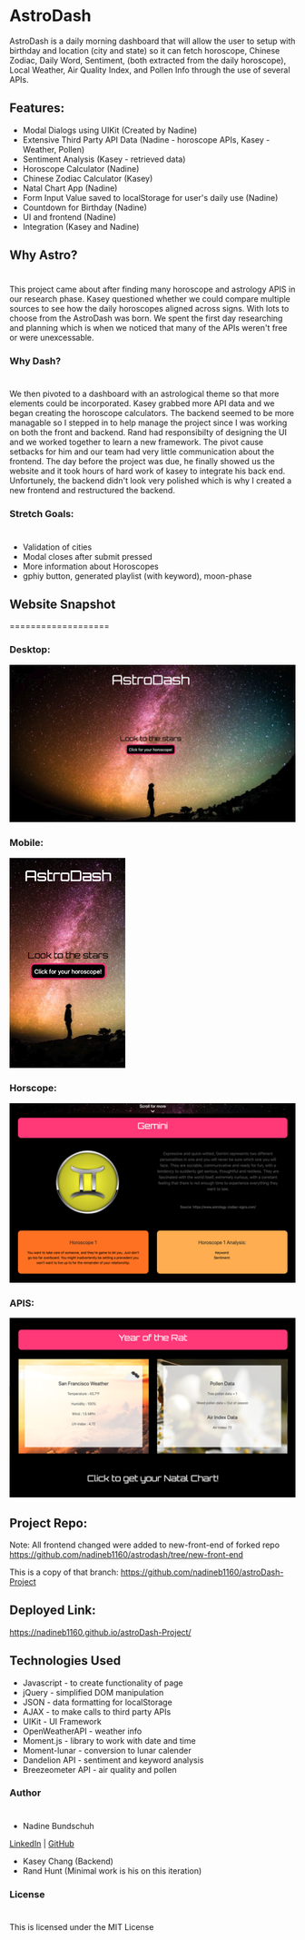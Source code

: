 # AstroDash

AstroDash is a daily morning dashboard that will allow the user to setup with birthday and location (city and state) so it can fetch horoscope, Chinese Zodiac, Daily Word, Sentiment, (both extracted from the daily horoscope), Local Weather, Air Quality Index, and Pollen Info through the use of several APIs.

## Features:

- Modal Dialogs using UIKit (Created by Nadine)
- Extensive Third Party API Data (Nadine - horoscope APIs, Kasey - Weather, Pollen)
- Sentiment Analysis (Kasey - retrieved data)
- Horoscope Calculator (Nadine)
- Chinese Zodiac Calculator (Kasey)
- Natal Chart App (Nadine)
- Form Input Value saved to localStorage for user's daily use (Nadine)
- Countdown for Birthday (Nadine)
- UI and frontend (Nadine)
- Integration (Kasey and Nadine)

## Why Astro?
#
This project came about after finding many horoscope and astrology APIS in our research phase. Kasey questioned whether we could compare multiple sources to see how the daily horoscopes aligned across signs. With lots to choose from the AstroDash was born. We spent the first day researching and planning which is when we noticed that many of the APIs weren't free or were unexcessable. 

### Why Dash?
#
We then pivoted to a dashboard with an astrological theme so that more elements could be incorporated. Kasey grabbed more API data and we began creating the horoscope calculators. The backend seemed to be more managable so I stepped in to help manage the project since I was working on both the front and backend. Rand had responsibilty of designing the UI and we worked together to learn a new framework. The pivot cause setbacks for him and our team had very little communication about the frontend. The day before the project was due, he finally showed us the website and it took hours of hard work of kasey to integrate his back end. Unfortunely, the backend didn't look very polished which is why I created a new frontend and restructured the backend. 

### Stretch Goals:
#
- Validation of cities
- Modal closes after submit pressed
- More information about Horoscopes
- gphiy button, generated playlist (with keyword), moon-phase


## Website Snapshot
===================
### Desktop:
![Image](assets/img1.png)
### Mobile:
![Image](assets/img4.png)
### Horscope:
![Image](assets/img2.png)
### APIS:
![Image](assets/img3.png)

## Project Repo:
Note: All frontend changed were added to new-front-end of forked repo
https://github.com/nadineb1160/astrodash/tree/new-front-end

This is a copy of that branch:
https://github.com/nadineb1160/astroDash-Project

## Deployed Link:
https://nadineb1160.github.io/astroDash-Project/

## Technologies Used
- Javascript - to create functionality of page
- jQuery - simplified DOM manipulation
- JSON - data formatting for localStorage
- AJAX - to make calls to third party APIs
- UIKit - UI Framework
- OpenWeatherAPI - weather info
- Moment.js - library to work with date and time
- Moment-lunar - conversion to lunar calender
- Dandelion API - sentiment and keyword analysis
- Breezeometer API - air quality and pollen

### Author 
#
- Nadine Bundschuh

[LinkedIn](https://www.linkedin.com/in/nadine-bundschuh-731233b9)
|
[GitHub](https://github.com/nadineb1160)

- Kasey Chang (Backend)
- Rand Hunt (Minimal work is his on this iteration)

### License
#
This is licensed under the MIT License



